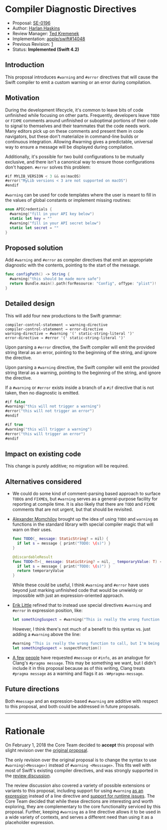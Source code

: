 # Compiler Diagnostic Directives

* Proposal: [SE-0196](0196-diagnostic-directives.md)
* Author: [Harlan Haskins](https://github.com/harlanhaskins)
* Review Manager: [Ted Kremenek](https://github.com/tkremenek)
* Implementation: [apple/swift#14048](https://github.com/apple/swift/pull/14048)
* Previous Revision: [1](https://github.com/apple/swift-evolution/blob/ab0c22a2340be9bfcb82e6f237752b4d959a93b7/proposals/0196-diagnostic-directives.md)
* Status: **Implemented (Swift 4.2)**

## Introduction

This proposal introduces `#warning` and `#error` directives that will cause
the Swift compiler to emit a custom warning or an error during compilation.

## Motivation

During the development lifecycle, it's common to leave bits of code unfinished
while focusing on other parts. Frequently, developers leave `TODO` or `FIXME`
comments around unfinished or suboptimal portions of their code to signal
to themselves and their teammates that the code needs work. Many editors pick
up on these comments and present them in code navigators, but these don't
materialize in command-line builds or continuous integration. Allowing #warning
gives a predictable, universal way to ensure a message will be displayed during
compilation.  

Additionally, it's possible for two build configurations to be mutually
exclusive, and there isn't a canonical way to ensure those configurations
don't happen. `#error` solves this problem:

```swift
#if MYLIB_VERSION < 3 && os(macOS)
#error("MyLib versions < 3 are not supported on macOS")
#endif
```

`#warning` can be used for code templates where the user is meant to fill in
the values of global constants or implement missing routines:

```swift
enum APICredentials {
  #warning("fill in your API key below")
  static let key = ""
  #warning("fill in your API secret below")
  static let secret = ""
}
```

## Proposed solution

Add `#warning` and `#error` as compiler directives that emit an appropriate
diagnostic with the contents, pointing to the start of the message.

```swift
func configPath() -> String {
  #warning("this should be made more safe")
  return Bundle.main().path(forResource: "Config", ofType: "plist")!
}
```

## Detailed design

This will add four new productions to the Swift grammar:

```
compiler-control-statement → warning-directive
compiler-control-statement → error-directive
warning-directive → #warning '(' static-string-literal ')'
error-directive → #error '(' static-string-literal ')'
```

Upon parsing a `#error` directive, the Swift compiler will emit the provided
string literal as an error, pointing to the beginning of the
string, and ignore the directive.

Upon parsing a `#warning` directive, the Swift compiler will emit the provided
string literal as a warning, pointing to the beginning of the
string, and ignore the directive.

If a `#warning` or `#error` exists inside a branch of a `#if` directive that is
not taken, then no diagnostic is emitted.

```swift
#if false
#warning("this will not trigger a warning")
#error("this will not trigger an error")
#endif

#if true
#warning("this will trigger a warning")
#error("this will trigger an error")
#endif
```

## Impact on existing code

This change is purely additive; no migration will be required.

## Alternatives considered

- We could do some kind of comment-parsing based approach to surface
  `TODO`s and `FIXME`s, but `#warning` serves as a general-purpose facility
  for reporting at compile time. It is also likely that there are `TODO` and
  `FIXME` comments that are not urgent, but that should be revisited. 

- [Alexander Momchilov](https://forums.swift.org/t/pitch-warning/2819/41) brought
  up the idea of using `TODO` and `warning` as functions in the standard
  library with special compiler magic that will warn on their uses.

  ```swift
  func TODO(_ message: StaticString? = nil) {
    if let s = message { print("TODO: \(s)") }
  }

  @discardableResult
  func TODO<T>(_ message: StaticString? = nil, _ temporaryValue: T) -> T {
    if let s = message { print("TODO: \(s)") }
    return temporaryValue
  }
  ```
  While these could be useful, I think `#warning` and `#error` have uses beyond
  just marking unfinished code that would be unwieldy or impossible with
  just an expression-oriented approach.

- [Erik Little](https://forums.swift.org/t/pitch-warning/2819/42?) refined that
  to instead use special directives `#warning` and `#error` in expression
  position, like:

  ```swift
  let somethingSuspect = #warning("This is really the wrong function to call, but I'm being lazy", suspectFunction())
  ```
  However, I think there's not much of a benefit to this syntax vs. just
  adding a `#warning` above the line:
  ```swift
  #warning "This is really the wrong function to call, but I'm being lazy"
  let somethingSuspect = suspectFunction()
  ```

- [A few](https://forums.swift.org/t/pitch-warning/2819/39)
  [people](https://forums.swift.org/t/pitch-warning/2819/37) have requested
  `#message` or `#info`, as an analogue for Clang's `#pragma message`. This may
  be something we want, but I didn't include it in this proposal because as of
  this writing, Clang treats `#pragma message` as a warning and flags it
  as `-W#pragma-message`.

## Future directions

Both `#message` and an expression-based `#warning` are additive with respect
to this proposal, and both could be addressed in future proposals.

-------------------------------------------------------------------------------

# Rationale

On February 1, 2018 the Core Team decided to **accept** this proposal with
slight revision over the [original proposal](https://github.com/apple/swift-evolution/blob/ab0c22a2340be9bfcb82e6f237752b4d959a93b7/proposals/0196-diagnostic-directives.md).

The only revision over the original proposal is to change the syntax to use
`#warning(<Message>)` instead of `#warning <Messsage>`.  This fits well with
most of Swift's existing compiler directives, and was strongly supported in
the [review discussion](https://forums.swift.org/t/se-0196-compiler-diagnostic-directives/8734).

The review discussion also covered a variety of possible extensions or
variants to this proposal, including support for using `#warning` [as an
expression](https://forums.swift.org/t/se-0196-compiler-diagnostic-directives/8734/21)
instead of a line directive and [support for runtime issues](https://forums.swift.org/t/se-0196-compiler-diagnostic-directives/8734/6).
The Core Team decided that while these directions are interesting and worth
exploring, they are complementary to the core functionality serviced by this
proposal.  Further, keeping `#warning` as a line directive allows it to be
used in a wide variety of contexts, and serves a different need than using it
as a placeholder expression.
